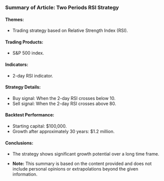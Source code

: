 ### Summary of Article: Two Periods RSI Strategy

#### Themes:
- Trading strategy based on Relative Strength Index (RSI).

#### Trading Products:
- S&P 500 index.

#### Indicators:
- 2-day RSI indicator.

#### Strategy Details:
- Buy signal: When the 2-day RSI crosses below 10.
- Sell signal: When the 2-day RSI crosses above 80.

#### Backtest Performance:
- Starting capital: $100,000.
- Growth after approximately 30 years: $1.2 million.

#### Conclusions:
- The strategy shows significant growth potential over a long time frame.

- **Note:** This summary is based on the content provided and does not include personal opinions or extrapolations beyond the given information.
